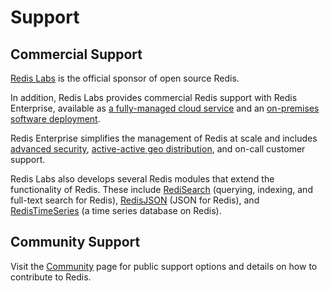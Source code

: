 Support
===

Commercial Support
---

[Redis Labs](https://redislabs.com) is the official sponsor of open source Redis.

In addition, Redis Labs provides commercial Redis support with Redis Enterprise, available as [a fully-managed cloud service](https://redislabs.com/products/redis-cloud/) and an [on-premises software deployment](https://redislabs.com/redis-enterprise/advantages).

Redis Enterprise simplifies the management of Redis at scale and includes [advanced security](https://redislabs.com/enterprise-grade-redis-security/), [active-active geo distribution](https://redislabs.com/redis-enterprise/technology/active-active-geo-distribution/), and on-call customer support.

Redis Labs also develops several Redis modules that extend the functionality of Redis. These include [RediSearch](https://oss.redislabs.com/redisearch/) (querying, indexing, and full-text search for Redis), [RedisJSON](https://oss.redislabs.com/redisjson/) (JSON for Redis), and [RedisTimeSeries](https://oss.redislabs.com/redistimeseries/) (a time series database on Redis).

Community Support
---

Visit the [Community](/community) page for public support options and details on how to contribute to Redis.
